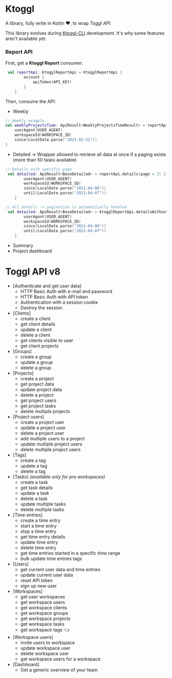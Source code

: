 # Ktoggl

A library, fully write in Kotlin ❤️, to wrap *Toggl API*.

This library evolves during [Ktoggl-CLI](https://github.com/remylavergne/Ktoggl-CLI) development. It's why some features aren't available yet.

### Report API

First, get a **Ktoggl Report** consumer:

```kotlin
 val reportApi: KtogglReportApi = KtogglReportApi {
        account {
            apiToken(API_KEY)
        }
    }
```

Then, consume the API:

- Weekly

```kotlin
// Weekly example
val weeklyProjectsTime: ApiResult<WeeklyProjectsTimeResult> = reportApi.weeklyProjectsTime {
    userAgent(USER_AGENT)
    workspaceId(WORKSPACE_ID)
    since(LocalDate.parse("2021-02-22"))
}
```

- Detailed -> Wrapper allowed to retrieve all data at once if a paging exists (more than 50 tasks available)

```kotlin
// Details with specific page
 val detailed: ApiResult<BaseDetailed> = reportApi.details(page = 2) {
        userAgent(USER_AGENT)
        workspaceId(WORKSPACE_ID)
        since(LocalDate.parse("2021-04-06"))
        until(LocalDate.parse("2021-04-07"))
    }
```

```kotlin
// All details -> pagination is automatically handled
 val detailed: ApiResult<BaseDetailed> = ktogglReportApi.detailsWithoutPaging {
        userAgent(USER_AGENT)
        workspaceId(WORKSPACE_ID)
        since(LocalDate.parse("2021-04-06"))
        until(LocalDate.parse("2021-04-07"))
    }
```

- Summary
- Project dashboard


Toggl API v8
====================

* [Authenticate and get user data]
    - HTTP Basic Auth with e-mail and password
    - HTTP Basic Auth with API token
    - Authentication with a session cookie
    - Destroy the session
* [Clients]
    - create a client
    - get client details
    - update a client
    - delete a client
    - get clients visible to user
    - get client projects
* [Groups]
    - create a group
    - update a group
    - delete a group
* [Projects]
    - create a project
    - get project data
    - update project data
    - delete a project
    - get project users
    - get project tasks
    - delete multiple projects
* [Project users]
    - create a project user
    - update a project user
    - delete a project user
    - add multiple users to a project
    - update multiple project users
    - delete multiple project users
* [Tags]
    - create a tag
    - update a tag
    - delete a tag
* [Tasks] *(available only for pro workspaces)*
    - create a task
    - get task details
    - update a task
    - delete a task
    - update multiple tasks
    - delete multiple tasks
* [Time entries]
    - create a time entry
    - start a time entry
    - stop a time entry
    - get time entry details
    - update time entry
    - delete time entry
    - get time entries started in a specific time range
    - bulk update time entries tags
* [Users]
    - get current user data and time entries
    - update current user data
    - reset API token
    - sign up new user
* [Workspaces]
    - get user workspaces
    - get workspace users
    - get workspace clients
    - get workspace groups
    - get workspace projects
    - get workspace tasks
    - get workspace tags 👈
* [Workspace users]
    - invite users to workspace
    - update workspace user
    - delete workspace user
    - get workspace users for a workspace
* [Dashboard]
    - Get a generic overview of your team

